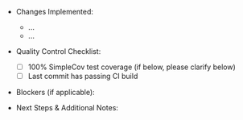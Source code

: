 - Changes Implemented:
  - ...
  - ...

- Quality Control Checklist:

  - [ ] 100% SimpleCov test coverage (if below, please clarify below)
  - [ ] Last commit has passing CI build

- Blockers (if applicable):

- Next Steps & Additional Notes:
